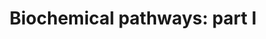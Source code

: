 ---
annotations:
- type: Pathway Ontology
  value: classic metabolic pathway
authors:
- Pieter Giesbertz
- Egonw
- DeSl
- MaintBot
- DrLightbourn
- Fehrhart
- Eweitz
description: This is a representation of the "Biochemical Pathways Part I" map provided
  by Roche and edited by Gerhard Michal. It exclusively represents metabolites of
  mammalian pathways. This pathway might be used to get a first impression of changes
  in primary metabolic pathways in metabolomics datasets.
last-edited: 2021-05-22
organisms:
- Homo sapiens
redirect_from:
- /index.php/Pathway:WP3604
- /instance/WP3604
schema-jsonld:
- '@context': https://schema.org/
  '@id': https://wikipathways.github.io/pathways/WP3604.html
  '@type': Dataset
  creator:
    '@type': Organization
    name: WikiPathways
  description: This is a representation of the "Biochemical Pathways Part I" map provided
    by Roche and edited by Gerhard Michal. It exclusively represents metabolites of
    mammalian pathways. This pathway might be used to get a first impression of changes
    in primary metabolic pathways in metabolomics datasets.
  keywords:
  - Fructose 6-phosphate
  - Chitobiose
  - AICAR
  - 5-amino-1-(5-phospho-D-ribosyl)imidazole-4-carboxylate
  - Taurocholic acid
  - 3a,7a,12a-Trihydroxy-5b-cholestanoic acid
  - D-Glucose
  - D-Mannose
  - Uridine 5'-diphosphate
  - 3a,7a-Dihydroxy-5b-cholestane
  - Coproporphyrinogen III
  - Alpha-Lactose
  - Pantothenic acid
  - 7a,12a-Dihydroxy-cholestene-3-one
  - Indoleacetic acid
  - Guanosine triphosphate
  - Propionyl-CoA
  - 2-oxo-4-hydroxy-5-aminovaleric acid
  - Dephospho-CoA
  - 5-Hydroxyindoleacetaldehyde
  - Corticosterone
  - L-Gulonolactone
  - Glycerylphosphorylethanolamine
  - Deoxyadenosine monophosphate
  - delta-7,24-Cholestadien-3b-ol
  - Sphinganine
  - Glutathione
  - Etiocholanedione
  - Fructose 1,6-bisphosphate
  - Hypotaurine
  - Glyoxylic acid
  - Deoxyadenosine
  - 11-Dehydrocorticosterone
  - Sorbitol
  - Spermidine
  - Inosinic acid
  - 19-Hydroxytestosterone
  - Estradiol
  - Phosphocreatine
  - Phosphohydroxypyruvic acid
  - O-Acetylserine
  - L-3-Hydroxykynurenine
  - (S)-2,3-Epoxysqualene
  - 3-Hydroxyisovaleryl-CoA
  - 1-Pyrroline-2-carboxylic acid
  - Allantoin
  - Tiglyl-CoA
  - Tetrahydrofolic acid
  - Cytidine monophosphate
  - Dihydrouracil
  - Protoporphyrinogen IX
  - Creatine
  - Glutaric acid
  - Neuraminic acid
  - cis-Aconitic acid
  - 2-Aminomuconic acid
  - dGTP
  - 3-Methylglutaconyl-CoA
  - Epinephrine
  - L-Proline
  - Putrescine
  - Glucaric acid
  - Desmosterol
  - Sulfate
  - Galactose 1-phosphate
  - L-Phenylalanine
  - L-Alanine
  - S-Adenosylhomocysteine
  - Testosterone
  - 3-Sulfinylpyruvic acid
  - Alpha-D-Glucose 1,6-bisphosphate
  - Carbamoylphosphate
  - Citric acid
  - (S)-3-Hydroxyisobutyric acid
  - L-Kynurenine
  - 5-Aminolevulinic acid
  - Adenosine phosphosulfate
  - Carglumic acid
  - Beta-Alanine
  - 7a-Hydroxy-cholestene-3-one
  - Sarcosine
  - Glucose 6-phosphate
  - Zymosterol intermediate 2
  - Androstenedione
  - Choline
  - Ergocalciferol
  - Cortisone
  - Methionine sulfoxide
  - Hydroxypyruvic acid
  - Uroporphyrin III
  - D-Xylulose
  - Citrulline
  - Ethanolamine
  - L-2-Amino-3-oxobutanoic acid
  - L-Isoleucine
  - Isobutyryl-CoA
  - N6-Acetyl-L-lysine
  - Glycocholic acid
  - 2-Aminomuconic acid semialdehyde
  - Acrylyl-CoA
  - dCMP
  - Tryptamine
  - Adenosine monophosphate
  - Dehydroepiandrosterone sulfate
  - L-Xylulose
  - Cortolone
  - D-Lactic acid
  - 7-Dehydrocholesterol
  - Gluconic acid
  - Betaine
  - Dopamine
  - Dihydrothymine
  - L-Aspartic acid
  - N5-Formyl-THF
  - 7a,12a-Dihydroxy-5b-cholestan-3-one
  - Kynurenic acid
  - Homogentisic acid
  - Xylulose 5-phosphate
  - Chenodeoxycholic acid
  - D-Galactose
  - L-Tryptophan
  - Calcitriol
  - Progesterone
  - 22b-Hydroxycholesterol
  - Dimethylglycine
  - Cytosine
  - Androstanedione
  - dUMP
  - L-Pipecolic acid
  - Sulfite
  - 19-Hydroxyandrost-4-ene-3,17-dione
  - 2-Methylbutyryl-CoA
  - Hydroxymethylbilane
  - Serotonin
  - 3-Mercaptopyruvic acid
  - 5-Hydroxy-L-tryptophan
  - 16a-Hydroxyestrone
  - 3-Phosphoglyceric acid
  - 3-Methyl-2-oxovaleric acid
  - Phosphoadenosine phosphosulfate
  - Heme
  - Histamine
  - Acetoacetic acid
  - N-Acetyl-glucosamine 1-phosphate
  - Dihydrofolic acid
  - D-Glucuronic acid 1-phosphate
  - L-Arabitol
  - 11b,17a,21-Trihydroxy-5b-pregnane-3,20-dione
  - Guanine
  - Dihydroxyacetone phosphate
  - Coproporphyrin I
  - Phosphoribosyl pyrophosphate
  - dGDP
  - 2,3-Diketo-L-gulonate
  - scymnol sulfate
  - Malonic acid
  - 5-Phosphoribosylamine
  - N-Acetyl-D-Glucosamine 6-Phosphate
  - 5b-pregnane-3,20-dione
  - 2-Amino-3-carboxymuconic acid semialdehyde
  - Oxidized glutathione
  - 2-Keto-6-aminocaproate
  - Liothyronine
  - 2-Methoxyestrone
  - Orotidylic acid
  - Uridine diphosphate glucose
  - 7a-Hydroxycholesterol
  - 5-androstenediol
  - Inosine
  - L-Lyxonic acid
  - Erythroascorbic acid
  - L-Asparagine
  - Ascorbic acid
  - Formiminoglutamic acid
  - 11b,21-Dihydroxy-5b-pregnane-3,20-dione
  - Myoinositol
  - Adenosine triphosphate
  - 2-Methyl-3-hydroxybutyryl-CoA
  - D-Fructose 2,6-bisphosphate
  - 3-Hydroxypropionyl-CoA
  - Porphobilinogen
  - L-Histidine
  - 5-Methyltetrahydrofolic acid
  - Gulonic acid
  - Thiocysteine
  - Dehydroascorbic acid
  - 5-Formiminotetrahydrofolic acid
  - Pyrrole-2-carboxylic acid
  - Cytidine
  - 2-Hydroxyestrone
  - 2-Phospho-D-glyceric acid
  - Hydantoin-5-propionic acid
  - Pantetheine 4'-phosphate
  - Vitamin D3
  - Oxalosuccinic acid
  - 7a-Hydroxy-5b-cholestan-3-one
  - Phosphoenolpyruvic acid
  - Adenosine 3',5'-diphosphate
  - L-Arabinose
  - Cholesterol
  - 5-Hydroxylysine
  - Choloyl-CoA
  - Glucose 1-phosphate
  - (S)-2,3,4,5-Tetrahydropiperidine-2-carboxylate
  - Glycineamideribotide
  - L-Methionine
  - 11b,21-Dihydroxy-3,20-oxo-5b-pregnan-18-al
  - Gamma-Aminobutyric acid
  - Protoporphyrin IX
  - Hypoxanthine
  - Ureidosuccinic acid
  - Glyceric acid
  - Coproporphyrin III
  - 16a-Hydroxyandrost-4-ene-3,17-dione
  - Propionic acid
  - 1-Pyrroline-5-carboxylic acid
  - 2'-Deoxyguanosine 5'-monophosphate
  - CDP
  - 27-Deoxy-5b-cyprinol
  - L-Leucine
  - b-acetyl-glucosaminide
  - N-Acetyl-D-mannosamine 6-phosphate
  - 5,10-Methenyltetrahydrofolic acid
  - Adenylsuccinic acid
  - D-2-Hydroxyglutaric acid
  - Tetrahydrocortisol
  - Citicoline
  - D-Glucuronic acid
  - Phosphoserine
  - 3a,11b,21-Trihydroxy-20-oxo-5b-pregnan-18-al
  - 21-Hydroxypregnenolone
  - Coenzyme A
  - Malonic semialdehyde
  - Oxoadipic acid
  - (R)-b-aminoisobutyric acid
  - 18-Hydroxycorticosterone
  - dADP
  - Cortisol
  - Taurine
  - Cortexolone
  - Ketoleucine
  - Uridine diphosphategalactose
  - Amylopectin
  - 2-Keto-6-acetamidocaproate
  - (S)-Ureidoglycolic acid
  - L-Homoserine
  - Sucrose
  - 2-dehydro-l-gulonolactone
  - (S)-3-Hydroxyisobutyryl-CoA
  - 5-alpha-Dihydrotestosterone glucuronide
  - L-Lactic acid
  - Pyruvaldehyde
  - L-Valine
  - Urea
  - D-Ribulose
  - Thymidine
  - Deoxyuridine triphosphate
  - 3a,20a,21-Trihydroxy-5b-pregnan-11-one
  - Ureidopropionic acid
  - Etiocholanolone
  - Mevalonic acid
  - D-Xylitol
  - Acetaldehyde
  - 3-Methylcrotonyl-CoA
  - Farnesyl pyrophosphate
  - Uridine diphosphate glucuronic acid
  - Phosphoguanidinoacetate
  - dCDP
  - L-Cysteine
  - Glycolic acid
  - Xanthine
  - 5-Amino-2-oxopentanoic acid
  - Xanthurenic acid
  - D-Proline
  - D-Xylose
  - Glutaryl-CoA
  - Isopentenyl pyrophosphate
  - Adenosine
  - Pyruvic acid
  - Uroporphyrinogen I
  - Glycerol 3-phosphate
  - Uridine triphosphate
  - Uridine
  - 3a,21-Dihydroxy-5b-pregnane-11,20-dione
  - dCTP
  - Alpha-ketoisovaleric acid
  - dUDP
  - 21-Hydroxy-5b-pregnane-3,11,20-trione
  - Galactosylsphingosine
  - 17-Hydroxyprogesterone
  - Phosphorylcholine
  - Ornithine
  - Pregnenolone
  - D-Ribulose 5-phosphate
  - 3a-Hydroxy-5b-pregnane-20-one
  - S-Methylmalonyl-CoA
  - L-Serine
  - 4-Hydroxy-L-proline
  - 1-Phosphatidyl-D-myo-inositol
  - 5'-phosphoribosyl-a-N-formylglycineamidine
  - Guanosine monophosphate
  - Pantetheine
  - L-Glutamic-gamma-semialdehyde
  - Thymine
  - Amylose
  - (S)-Methylmalonic acid semialdehyde
  - Picolinic acid
  - Xanthylic acid
  - Squalene
  - N10-Formyl-THF
  - Succinic acid
  - Aminoacetone
  - Cytidine triphosphate
  - R-Methylmalonyl-CoA
  - N-Acetylneuraminate 9-phosphate
  - 5,10-Methylene-THF
  - Mannose 6-phosphate
  - Methacrylyl-CoA
  - L-Malic acid
  - Palmityl-CoA
  - Phenylpyruvic acid
  - Argininosuccinic acid
  - Oxalic acid
  - 17a,20a-Dihydroxycholesterol
  - Crotonoyl-CoA
  - 5b-Cyprinol sulfate
  - 5'-Phosphoribosyl-N-formylglycinamide
  - L-Glutamic acid
  - O-Phosphoethanolamine
  - Myo-inositol 1-phosphate
  - 1-Methylhistamine
  - D-Maltose
  - 6-Phosphogluconic acid
  - Gamma-Glutamylcysteine
  - Propinol adenylate
  - Dehydroepiandrosterone
  - Hydroxypropionic acid
  - 1-Pyrroline-4-hydroxy-2-carboxylate
  - Malonyl-CoA
  - L-Threonine
  - 5-Aminoimidazole ribonucleotide
  - Glycerol
  - 2-Ketobutyric acid
  - N-Acetyl-D-mannosamine
  - 2-Aminobenzoic acid
  - Acetylcholine
  - Androsterone
  - L-Lysine
  - D-Fructose
  - L-Glutamic acid 5-phosphate
  - 4-Hydroxyphenylpyruvic acid
  - 5-Hydroxyindoleacetic acid
  - 4,5-Dihydroorotic acid
  - Pregnanediol
  - Cholic acid
  - Spermine
  - Estriol
  - Pyrroline hydroxycarboxylic acid
  - D-threo-Isocitric acid
  - Tetrahydrocorticosterone
  - Coproporphyrinogen I
  - Succinic acid semialdehyde
  - Xanthosine
  - L-Cystine
  - D-Erythrose 4-phosphate
  - Estrone
  - Betaine aldehyde
  - Norepinephrine
  - D-Ribose 5-phosphate
  - Dopaquinone
  - Uridine 5'-monophosphate
  - 20a,22b-Dihydroxycholesterol
  - 3a,7a,12a,24-Tetrahydroxy-5b-cholestanoyl-CoA
  - 4-Phosphopantothenoylcysteine
  - 16a-hydroxydehydroepiandrosterone
  - Glyceric acid 1,3-biphosphate
  - Pantothenol
  - Acetyl-CoA
  - CDP-Ethanolamine
  - Succinyl-CoA
  - N-acetyl-S-(3-oxo-3-carboxy-n-propyl)cysteine
  - L-4-Hydroxyglutamate semialdehyde
  - Uracil
  - 2-Hydroxybutyric acid
  - Lathosterol
  - N-Acetyl-D-glucosamine
  - 3,5-Diiodo-L-tyrosine
  - SAICAR
  - Sphingosine
  - Cortol
  - Ergosta-5,7,22,24,(28)-tetraen-3b-ol
  - (S)-b-aminoisobutyric acid
  - S-Adenosylmethionine
  - 3-Sulfinoalanine
  - 3-Hydroxy-3-methylglutaryl-CoA
  - Saccharopine
  - Tetrahydrocortisone
  - D-Glyceraldehyde 3-phosphate
  - Geranyl-PP
  - Fructose 1-phosphate
  - 3-Dehydro-L-gulonate
  - GDP-glucose
  - allo-4-hydroxy-d-proline
  - Orotic acid
  - 17a-Hydroxypregnenolone
  - 4-Hydroxy-L-glutamic acid
  - Thyroxine
  - Guanosine
  - Uroporphyrin I
  - 4-Hydroxy-2-oxoglutaric acid
  - 5-Thymidylic acid
  - 5-Diphosphomevalonic acid
  - Indolepyruvic acid
  - Glycine
  - Uroporphyrinogen III
  - Uridine diphosphate-N-acetylglucosamine
  - Fumaric acid
  - Ureidoisobutyric acid
  - Allantoic acid
  - 2-Methylacetoacetyl-CoA
  - Deoxyguanosine
  - 3-Hydroxyanthranilic acid
  - isocaproic aldehyde
  - Uric acid
  - Homocysteine
  - dATP
  - Indoleacetaldehyde
  - 2-methylheptanone
  - Vanillylmandelic acid
  - Lanosterin
  - Iodotyrosine
  - 4-Imidazolone-5-propionic acid
  - Cysteic acid
  - S-Lactoylglutathione
  - N'-Formylkynurenine
  - Aminoadipic acid
  - dTDP
  - L-Dopa
  - Aldosterone hemiacetal
  - Glyceraldehyde
  - Ergosterol
  - Sedoheptulose-1,7-biphosphate
  - Glutaconyl-CoA
  - Galactosylhydroxylysine
  - Mevalonic acid-5P
  - D-1-Piperideine-2-carboxylic acid
  - 6-Phosphonoglucono-D-lactone
  - Allysine
  - Guanidoacetic acid
  - Gluconolactone
  - Glucosamine
  - Uridine diphosphate-N-acetylgalactosamine
  - L-Tyrosine
  - Maleylacetoacetic acid
  - 4,4-Dimethyl-5a-cholesta-8,24-dien-3-b-ol
  - Isovaleryl-CoA
  - 4-Aminobutyraldehyde
  - L-Glutamine
  - D-Sedoheptulose 7-phosphate
  - Phosphoribosyl formamidocarboxamide
  - Oxalacetic acid
  - Adenine
  - Deoxycorticosterone
  - Cellobiose
  - 3-Dehydrosphinganine
  - D-Glucurono-6,3-lactone
  - Urocanic acid
  - Melanin
  - L-Arginine
  - Deoxycytidine
  - D-4'-Phosphopantothenate
  - 17a,21-Dihydroxy-5b-pregnane-3,11,20-trione
  - Aldosterone
  - Thymidine 5'-triphosphate
  - Quinolinic acid
  - Guanosine diphosphate
  - Glucosamine 6-phosphate
  - D-Ribose
  - Oxoglutaric acid
  - 4-Fumarylacetoacetic acid
  license: CC0
  name: 'Biochemical pathways: part I'
seo: CreativeWork
title: 'Biochemical pathways: part I'
wpid: WP3604
---